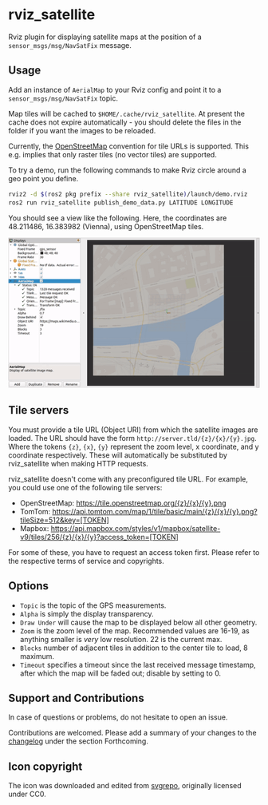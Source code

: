 # rviz_satellite

Rviz plugin for displaying satellite maps at the position of a `sensor_msgs/msg/NavSatFix` message.

## Usage

Add an instance of `AerialMap` to your Rviz config and point it to a `sensor_msgs/msg/NavSatFix` topic.

Map tiles will be cached to `$HOME/.cache/rviz_satellite`.
At present the cache does not expire automatically - you should delete the files in the folder if you want the images to be reloaded.

Currently, the [OpenStreetMap](http://wiki.openstreetmap.org/wiki/Slippy_map_tilenames) convention for tile URLs is supported.
This e.g. implies that only raster tiles (no vector tiles) are supported.

To try a demo, run the following commands to make Rviz circle around a geo point you define.

```bash
rviz2 -d $(ros2 pkg prefix --share rviz_satellite)/launch/demo.rviz
ros2 run rviz_satellite publish_demo_data.py LATITUDE LONGITUDE
```

You should see a view like the following.
Here, the coordinates are 48.211486, 16.383982 (Vienna), using OpenStreetMap tiles.

![Rviz view with updating aerial map](images/rviz_satellite.gif "Rviz view with updating aerial map")

## Tile servers

You must provide a tile URL (Object URI) from which the satellite images are loaded.
The URL should have the form `http://server.tld/{z}/{x}/{y}.jpg`.
Where the tokens `{z}`, `{x}`, `{y}` represent the zoom level, x coordinate, and y coordinate respectively.
These will automatically be substituted by rviz_satellite when making HTTP requests.

rviz_satellite doesn't come with any preconfigured tile URL.
For example, you could use one of the following tile servers:

* OpenStreetMap: https://tile.openstreetmap.org/{z}/{x}/{y}.png
* TomTom: https://api.tomtom.com/map/1/tile/basic/main/{z}/{x}/{y}.png?tileSize=512&key=[TOKEN]
* Mapbox: https://api.mapbox.com/styles/v1/mapbox/satellite-v9/tiles/256/{z}/{x}/{y}?access_token=[TOKEN]

For some of these, you have to request an access token first.
Please refer to the respective terms of service and copyrights.

## Options

- `Topic` is the topic of the GPS measurements.
- `Alpha` is simply the display transparency.
- `Draw Under` will cause the map to be displayed below all other geometry.
- `Zoom` is the zoom level of the map. Recommended values are 16-19, as anything smaller is _very_ low resolution. 22 is the current max.
- `Blocks` number of adjacent tiles in addition to the center tile to load, 8 maximum.
- `Timeout` specifies a timeout since the last received message timestamp, after which the map will be faded out; disable by setting to 0.

## Support and Contributions

In case of questions or problems, do not hesitate to open an issue.

Contributions are welcomed. Please add a summary of your changes to the [changelog](CHANGELOG.rst) under the section Forthcoming.

## Icon copyright

The icon was downloaded and edited from [svgrepo](https://www.svgrepo.com/svg/118507/satellite), originally licensed under CC0.
